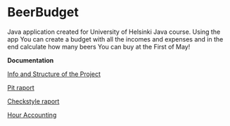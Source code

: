 # BeerBudget
Java application created for University of Helsinki Java course. Using the app You can create a budget with all the incomes and expenses and in the end calculate how many beers You can buy at the First of May!


**Documentation**

[Info and Structure of the Project](Documentation/descriptionAndStructure.md)

[Pit raport](https://htmlpreview.github.io/?https://github.com/Zamizmi/beerbudget/blob/master/Documentation/pit/201704061313/index.html)

[Checkstyle raport](https://htmlpreview.github.io/?https://github.com/Zamizmi/beerbudget/blob/master/Documentation/checkstyle/dl4/checkstyle.html)

[Hour Accounting](Documentation/hourAccounting.md)
